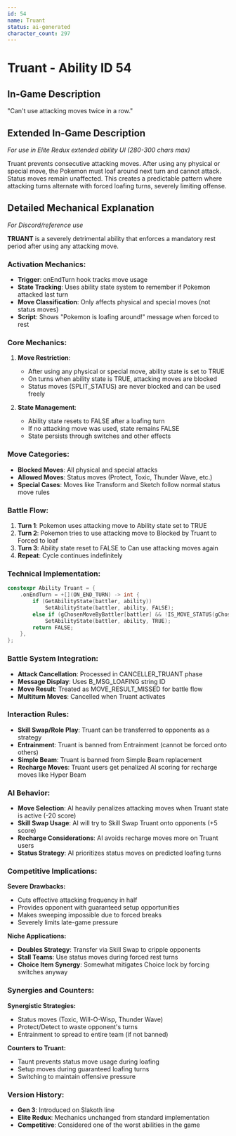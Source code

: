 ```yaml
---
id: 54
name: Truant
status: ai-generated
character_count: 297
---
```


# Truant - Ability ID 54

## In-Game Description
"Can't use attacking moves twice in a row."

## Extended In-Game Description
*For use in Elite Redux extended ability UI (280-300 chars max)*

Truant prevents consecutive attacking moves. After using any physical or special move, the Pokemon must loaf around next turn and cannot attack. Status moves remain unaffected. This creates a predictable pattern where attacking turns alternate with forced loafing turns, severely limiting offense.

## Detailed Mechanical Explanation
*For Discord/reference use*

**TRUANT** is a severely detrimental ability that enforces a mandatory rest period after using any attacking move.

### Activation Mechanics:
- **Trigger**: onEndTurn hook tracks move usage
- **State Tracking**: Uses ability state system to remember if Pokemon attacked last turn
- **Move Classification**: Only affects physical and special moves (not status moves)
- **Script**: Shows "Pokemon is loafing around!" message when forced to rest

### Core Mechanics:
1. **Move Restriction**:
   - After using any physical or special move, ability state is set to TRUE
   - On turns when ability state is TRUE, attacking moves are blocked
   - Status moves (SPLIT_STATUS) are never blocked and can be used freely
   
2. **State Management**:
   - Ability state resets to FALSE after a loafing turn
   - If no attacking move was used, state remains FALSE
   - State persists through switches and other effects

### Move Categories:
- **Blocked Moves**: All physical and special attacks
- **Allowed Moves**: Status moves (Protect, Toxic, Thunder Wave, etc.)
- **Special Cases**: Moves like Transform and Sketch follow normal status move rules

### Battle Flow:
1. **Turn 1**: Pokemon uses attacking move to Ability state set to TRUE
2. **Turn 2**: Pokemon tries to use attacking move to Blocked by Truant to Forced to loaf
3. **Turn 3**: Ability state reset to FALSE to Can use attacking moves again
4. **Repeat**: Cycle continues indefinitely

### Technical Implementation:
```c
constexpr Ability Truant = {
    .onEndTurn = +[](ON_END_TURN) -> int {
        if (GetAbilityState(battler, ability))
            SetAbilityState(battler, ability, FALSE);
        else if (gChosenMoveByBattler[battler] && !IS_MOVE_STATUS(gChosenMoveByBattler[battler]))
            SetAbilityState(battler, ability, TRUE);
        return FALSE;
    },
};
```

### Battle System Integration:
- **Attack Cancellation**: Processed in CANCELLER_TRUANT phase
- **Message Display**: Uses B_MSG_LOAFING string ID
- **Move Result**: Treated as MOVE_RESULT_MISSED for battle flow
- **Multiturn Moves**: Cancelled when Truant activates

### Interaction Rules:
- **Skill Swap/Role Play**: Truant can be transferred to opponents as a strategy
- **Entrainment**: Truant is banned from Entrainment (cannot be forced onto others)
- **Simple Beam**: Truant is banned from Simple Beam replacement
- **Recharge Moves**: Truant users get penalized AI scoring for recharge moves like Hyper Beam

### AI Behavior:
- **Move Selection**: AI heavily penalizes attacking moves when Truant state is active (-20 score)
- **Skill Swap Usage**: AI will try to Skill Swap Truant onto opponents (+5 score)
- **Recharge Considerations**: AI avoids recharge moves more on Truant users
- **Status Strategy**: AI prioritizes status moves on predicted loafing turns

### Competitive Implications:
**Severe Drawbacks:**
- Cuts effective attacking frequency in half
- Provides opponent with guaranteed setup opportunities
- Makes sweeping impossible due to forced breaks
- Severely limits late-game pressure

**Niche Applications:**
- **Doubles Strategy**: Transfer via Skill Swap to cripple opponents
- **Stall Teams**: Use status moves during forced rest turns
- **Choice Item Synergy**: Somewhat mitigates Choice lock by forcing switches anyway

### Synergies and Counters:
**Synergistic Strategies:**
- Status moves (Toxic, Will-O-Wisp, Thunder Wave)
- Protect/Detect to waste opponent's turns
- Entrainment to spread to entire team (if not banned)

**Counters to Truant:**
- Taunt prevents status move usage during loafing
- Setup moves during guaranteed loafing turns
- Switching to maintain offensive pressure

### Version History:
- **Gen 3**: Introduced on Slakoth line
- **Elite Redux**: Mechanics unchanged from standard implementation
- **Competitive**: Considered one of the worst abilities in the game